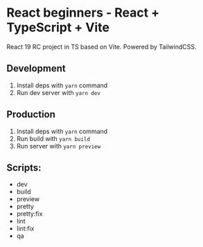 # React beginners - React + TypeScript + Vite

React 19 RC project in TS based on Vite. Powered by TailwindCSS.

## Development

1. Install deps with `yarn` command
1. Run dev server with `yarn dev`

## Production

1. Install deps with `yarn` command
1. Run build with `yarn build`
1. Run server with `yarn preview`

## Scripts:

- dev
- build
- preview
- pretty
- pretty:fix
- lint
- lint:fix
- qa
